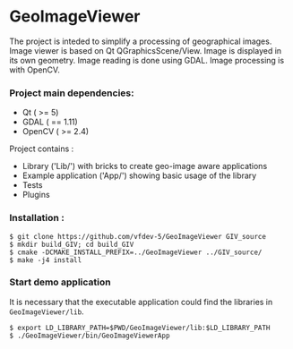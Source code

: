 GeoImageViewer
==============

The project is inteded to simplify a processing of geographical images. Image viewer is based on Qt QGraphicsScene/View. Image is displayed in its own geometry. Image reading is done using GDAL. Image processing is with OpenCV.




### Project main dependencies:
* Qt ( >= 5)
* GDAL ( == 1.11)
* OpenCV ( >= 2.4)


Project contains :
* Library ('Lib/') with bricks to create geo-image aware applications
* Example application ('App/') showing basic usage of the library
* Tests
* Plugins

### Installation :

```
$ git clone https://github.com/vfdev-5/GeoImageViewer GIV_source
$ mkdir build_GIV; cd build_GIV
$ cmake -DCMAKE_INSTALL_PREFIX=../GeoImageViewer ../GIV_source/
$ make -j4 install
```


### Start demo application
It is necessary that the executable application could find the libraries in `GeoImageViewer/lib`.
```
$ export LD_LIBRARY_PATH=$PWD/GeoImageViewer/lib:$LD_LIBRARY_PATH
$ ./GeoImageViewer/bin/GeoImageViewerApp
```
